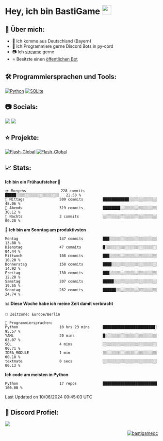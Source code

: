 # Hey, ich bin BastiGame <img src="https://raw.githubusercontent.com/MartinHeinz/MartinHeinz/master/wave.gif" width="30px">

## 📌 Über mich:
- 📍 Ich komme aus Deutschland (Bayern)
- 📝 Ich Programmiere gerne Discord Bots in py-cord
- 📷 Ich [streame](https://twitch.tv/bastigametv) gerne
- ⭐ Besitzte einen [öffentlichen Bot](https://discord.com/api/oauth2/authorize?client_id=1169681232532099112&permissions=430302428277&scope=bot%20applications.commands)

## 🛠️ Programmiersprachen und Tools:
[![Python](https://img.shields.io/badge/python-3670A0?style=for-the-badge&logo=python&logoColor=ffdd54)](https://github.com/Pycord-Development/pycord)
[![SQLite](https://img.shields.io/badge/sqlite-%2307405e.svg?style=for-the-badge&logo=sqlite&logoColor=white)](https://github.com/sqlite/sqlite)


## 📷 Socials:  
[![](https://img.shields.io/badge/Discord-5865F2?logo=discord&logoColor=white&style=for-the-badge)]([https://discord.com/users/203208036053942272](https://discord.gg/Pnw5vEjRZ5))
[![](https://img.shields.io/twitch/status/silbergecko_tv?style=for-the-badge&logo=twitch&logoColor=white&color=purple)](https://twitch.tv/bastigametv)

## ⭐ Projekte:
[![Flash-Global](https://img.shields.io/badge/Flash_Global-00A966?style=for-the-badge&logo=wechat&logoColor=white)](https://discord.com/api/oauth2/authorize?client_id=1169681232532099112&permissions=430302428277&scope=bot%20applications.commands)
[![Flash-Global](https://img.shields.io/badge/FlashBot-00A966?style=for-the-badge&logo=wechat&logoColor=white)](https://discord.com/api/oauth2/authorize?client_id=1111374314340626433&permissions=1497266007286&scope=bot%20applications.commands)

## 📈 Stats:
<!--START_SECTION:waka-->
**Ich bin ein Frühaufsteher 🐤** 

```text
🌞 Morgens                228 commits         █████░░░░░░░░░░░░░░░░░░░░   21.53 % 
🌆 Mittags                509 commits         ████████████░░░░░░░░░░░░░   48.06 % 
🌃 Abends                 319 commits         ████████░░░░░░░░░░░░░░░░░   30.12 % 
🌙 Nachts                 3 commits           ░░░░░░░░░░░░░░░░░░░░░░░░░   00.28 % 
```
📅 **Ich bin am Sonntag am produktivsten** 

```text
Montag                   147 commits         ███░░░░░░░░░░░░░░░░░░░░░░   13.88 % 
Dienstag                 47 commits          █░░░░░░░░░░░░░░░░░░░░░░░░   04.44 % 
Mittwoch                 108 commits         ███░░░░░░░░░░░░░░░░░░░░░░   10.20 % 
Donnerstag               158 commits         ████░░░░░░░░░░░░░░░░░░░░░   14.92 % 
Freitag                  130 commits         ███░░░░░░░░░░░░░░░░░░░░░░   12.28 % 
Samstag                  207 commits         █████░░░░░░░░░░░░░░░░░░░░   19.55 % 
Sonntag                  262 commits         ██████░░░░░░░░░░░░░░░░░░░   24.74 % 
```


📊 **Diese Woche habe ich meine Zeit damit verbracht** 

```text
🕑︎ Zeitzone: Europe/Berlin

💬 Programmiersprachen: 
Python                   10 hrs 23 mins      ████████████████████████░   95.57 % 
YAML                     20 mins             █░░░░░░░░░░░░░░░░░░░░░░░░   03.07 % 
SQL                      4 mins              ░░░░░░░░░░░░░░░░░░░░░░░░░   00.71 % 
IDEA_MODULE              1 min               ░░░░░░░░░░░░░░░░░░░░░░░░░   00.18 % 
textmate                 0 secs              ░░░░░░░░░░░░░░░░░░░░░░░░░   00.13 % 
```

**Ich code am meisten in Python** 

```text
Python                   17 repos            █████████████████████████   100.00 % 
```




 Last Updated on 10/06/2024 00:45:03 UTC
<!--END_SECTION:waka-->

## 🔎 Discord Profiel:
<a href="https://discord.com/users/1018150165489668227"><img src="https://lanyard.cnrad.dev/api/1018150165489668227"><p/>

<p align="right">
  <img align="center" src="https://komarev.com/ghpvc/?username=bastigamedc&label=Profile%20views&color=0e75b6&style=flat" alt="bastigamedc"/>
</p>
